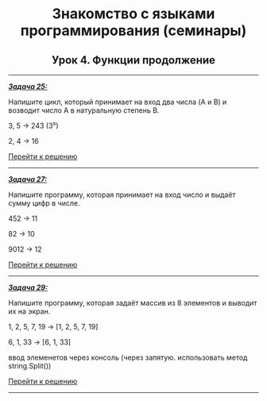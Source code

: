 <center>

# Знакомство с языками программирования (семинары)

## Урок 4. Функции продолжение

</center>

---

<u>***Задача 25:***</u>

 Напишите цикл, который принимает на вход два числа (A и B) и возводит число A в натуральную степень B.

3, 5 -> 243 (3⁵)

2, 4 -> 16

[Перейти к решению](https://github.com/ANT050/Homework_11.10.2022/blob/main/Task25/Program.cs "Открыть")

---

<u>***Задача 27:***</u>

 Напишите программу, которая принимает на вход число и выдаёт сумму цифр в числе.

452 -> 11

82 -> 10

9012 -> 12

[Перейти к решению](https://github.com/ANT050/Homework_11.10.2022/blob/main/Task27/Program.cs "Открыть")

---

<u>***Задача 29:***</u>

 Напишите программу, которая задаёт массив из 8 элементов и выводит их на экран.

1, 2, 5, 7, 19 -> [1, 2, 5, 7, 19]

6, 1, 33 -> [6, 1, 33]

ввод элеменетов через консоль (через запятую. использовать метод string.Split())

[Перейти к решению](https://github.com/ANT050/Homework_11.10.2022/blob/main/Task29/Program.cs "Открыть")

---
